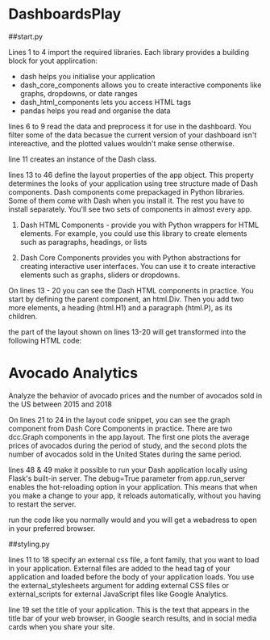 # DashboardsPlay

##start.py

Lines 1 to 4 import the required libraries.
Each library provides a building block for yout applircation:
- dash helps you initialise your application
- dash_core_components allows you to create interactive components like graphs, dropdowns, or date ranges
- dash_html_components lets you access HTML tags
- pandas helps you read and organise the data

lines 6 to 9 read the data and preprocess it for use in the dashboard. 
You filter some of the data becasue the current version of your dashboard isn't intereactive, and the plotted values
wouldn't make sense otherwise.

line 11 creates an instance of the Dash class.

lines 13 to 46 define the layout properties of the app object. This property determines the looks of your application 
using tree structure made of Dash components.
Dash components come prepackaged in Python libraries. Some of them come with Dash when you install it. The rest you 
have to install separately.
You'll see two sets of components in almost every app.

1. Dash HTML Components - provide you with Python wrappers for HTML elements. For example, you could use this library
to create elements such as paragraphs, headings, or lists
   
2. Dash Core Components provides you with Python abstractions for creating interactive user interfaces. You can use it 
   to create interactive elements such as graphs, sliders or dropdowns. 
   
On lines 13 - 20 you can see the Dash HTML components in practice. You start by defining the parent component, an 
html.Div. Then you add two more elements, a heading (html.H1) and a paragraph (html.P), as its children.

the part of the layout shown on lines 13-20 will get transformed into the following HTML code:
<div>
  <h1>Avocado Analytics</h1>
  <p>
    Analyze the behavior of avocado prices and the number
    of avocados sold in the US between 2015 and 2018
  </p>
  <!-- Rest of the app -->
</div>

On lines 21 to 24 in the layout code snippet, you can see the graph component from Dash Core Components in practice. 
There are two dcc.Graph components in the app.layout. The first one plots the average prices of avocados during the 
period of study, and the second plots the number of avocados sold in the United States during the same period.

lines 48 & 49 make it possible to run your Dash application locally using Flask's built-in server. 
The debug=True parameter from app.run_server enables the hot-reloading option in your application. This means that when 
you make a change to your app, it reloads automatically, without you having to restart the server.

run the code like you normally would and you will get a webadress to open in your preferred browser. 

##styling.py

lines 11 to 18 specify an external css file, a font family, that you want to load in your application. 
External files are added to the head tag of your application and loaded before the body of your application loads. 
You use the external_stylesheets argument for adding external CSS files or external_scripts for external JavaScript 
files like Google Analytics.

line 19 set the title of your application. This is the text that appears in the title bar of your web browser, in Google
search results, and in social media cards when you share your site. 
